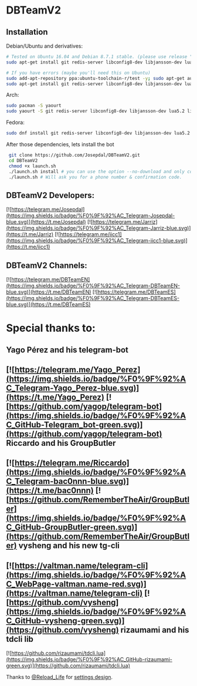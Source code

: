 DBTeamV2
========

Installation
------------

Debian/Ubuntu and derivatives:
```bash
# Tested on Ubuntu 16.04 and Debian 8.7.1 stable. (please use release "stable", isn't working on stretch/testing)
sudo apt-get install git redis-server libconfig8-dev libjansson-dev lua5.2 liblua5.2-dev lua-lgi glib-2.0 libnotify-dev libssl-dev libssl1.0.0 make libstdc++6 g++-4.9 unzip -y

# If you have errors (maybe you'll need this on Ubuntu)
sudo add-apt-repository ppa:ubuntu-toolchain-r/test -y; sudo apt-get autoclean; sudo apt-get update
sudo apt-get install git redis-server libconfig8-dev libjansson-dev lua5.2 liblua5.2-dev lua-lgi glib-2.0 libnotify-dev libssl-dev libssl1.0.0 make libstdc++6 g++-4.9 unzip -y libreadline-gplv2-dev libreadline5-dev
```

Arch:
```bash
sudo pacman -S yaourt
sudo yaourt -S git redis-server libconfig8-dev libjansson-dev lua5.2 liblua5.2-dev lua-lgi glib-2.0 libnotify-dev libssl-dev libssl1.0.0
```

Fedora:
```bash
sudo dnf install git redis-server libconfig8-dev libjansson-dev lua5.2 liblua5.2-dev lua-lgi glib-2.0 libnotify-dev libssl-dev libssl1.0.0
```

After those dependencies, lets install the bot
```bash
 git clone https://github.com/Josepdal/DBTeamV2.git
 cd DBTeamV2
 chmod +x launch.sh
 ./launch.sh install # you can use the option --no-download and only configure DBTeam
 ./launch.sh # Will ask you for a phone number & confirmation code.
```

DBTeamV2 Developers:
--------------------
[![https://telegram.me/Josepdal](https://img.shields.io/badge/%F0%9F%92%AC_Telegram-Josepdal-blue.svg)](https://t.me/Josepdal)
[![https://telegram.me/Jarriz](https://img.shields.io/badge/%F0%9F%92%AC_Telegram-Jarriz-blue.svg)](https://t.me/Jarriz)
[![https://telegram.me/iicc1](https://img.shields.io/badge/%F0%9F%92%AC_Telegram-iicc1-blue.svg)](https://t.me/iicc1)

DBTeamV2 Channels:
--------------------
[![https://telegram.me/DBTeamEN](https://img.shields.io/badge/%F0%9F%92%AC_Telegram-DBTeamEN-blue.svg)](https://t.me/DBTeamEN)
[![https://telegram.me/DBTeamES](https://img.shields.io/badge/%F0%9F%92%AC_Telegram-DBTeamES-blue.svg)](https://t.me/DBTeamES)

Special thanks to:
==================
Yago Pérez and his telegram-bot
-------------------------------
[![https://telegram.me/Yago_Perez](https://img.shields.io/badge/%F0%9F%92%AC_Telegram-Yago_Perez-blue.svg)](https://t.me/Yago_Perez)
[![https://github.com/yagop/telegram-bot](https://img.shields.io/badge/%F0%9F%92%AC_GitHub-Telegram_bot-green.svg)](https://github.com/yagop/telegram-bot)
Riccardo and his GroupButler
----------------------------
[![https://telegram.me/Riccardo](https://img.shields.io/badge/%F0%9F%92%AC_Telegram-bac0nnn-blue.svg)](https://t.me/bac0nnn)
[![https://github.com/RememberTheAir/GroupButler](https://img.shields.io/badge/%F0%9F%92%AC_GitHub-GroupButler-green.svg)](https://github.com/RememberTheAir/GroupButler)
vysheng and his new tg-cli
--------------------------
[![https://valtman.name/telegram-cli](https://img.shields.io/badge/%F0%9F%92%AC_WebPage-valtman.name-red.svg)](https://valtman.name/telegram-cli)
[![https://github.com/vysheng](https://img.shields.io/badge/%F0%9F%92%AC_GitHub-vysheng-green.svg)](https://github.com/vysheng)
rizaumami and his tdcli lib
---------------------------
[![https://github.com/rizaumami/tdcli.lua](https://img.shields.io/badge/%F0%9F%92%AC_GitHub-rizaumami-green.svg)](https://github.com/rizaumami/tdcli.lua)

Thanks to [@Reload_Life](https://t.me/Reload_Life) for [settings design](https://github.com/Reload-Life).
